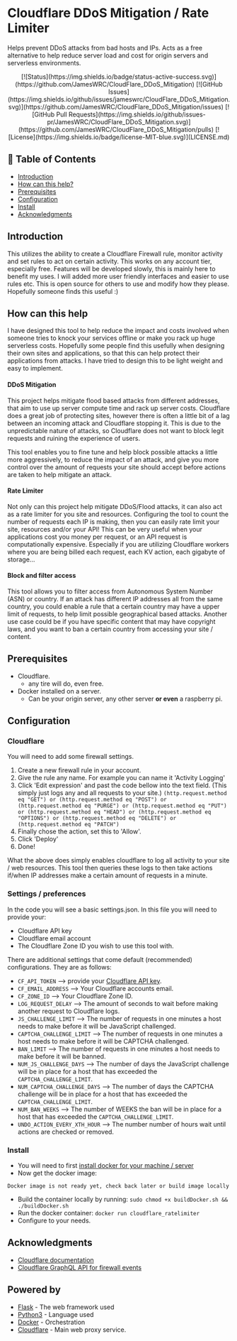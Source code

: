 # Cloudflare DDoS Mitigation / Rate Limiter
Helps prevent DDoS attacks from bad hosts and IPs. 
Acts as a free alternative to help reduce server load and cost for origin servers and serverless environments.
<div align="center">
[![Status](https://img.shields.io/badge/status-active-success.svg)](https://github.com/JamesWRC/CloudFlare_DDoS_Mitigation)
[![GitHub Issues](https://img.shields.io/github/issues/jameswrc/CloudFlare_DDoS_Mitigation.svg)](https://github.com/JamesWRC/CloudFlare_DDoS_Mitigation/issues)
[![GitHub Pull Requests](https://img.shields.io/github/issues-pr/JamesWRC/CloudFlare_DDoS_Mitigation.svg)](https://github.com/JamesWRC/CloudFlare_DDoS_Mitigation/pulls)
[![License](https://img.shields.io/badge/license-MIT-blue.svg)](LICENSE.md)
</div>


## 📝 Table of Contents

- [Introduction](#introduction)
- [How can this help?](#how_this_can_help)
- [Prerequisites](#prerequisites)
- [Configuration](#configuration)
- [Install](#install)
- [Acknowledgments](#acknowledgments)

## Introduction <a name = "introduction"></a>
This utilizes the ability to create a Cloudflare Firewall rule, monitor activity and set rules to act on certain activity. 
This works on any account tier, especially free. Features will be developed slowly, this is mainly here to benefit my uses. I will added more user friendly interfaces and easier to use rules etc. This is open source for others to use and modify how they please. Hopefully someone finds this useful :)


## How can this help <a name = "how_this_can_help"></a>
I have designed this tool to help reduce the impact and costs involved when someone tries to knock your services offline or make you rack up huge serverless costs.
Hopefully some people find this usefully when designing their own sites and applications, so that this can help protect their applications from attacks. I have tried to design this to be light weight and easy to implement. 

#### DDoS Mitigation
This project helps mitigate flood based attacks from different addresses, that aim to use up server compute time and rack up server costs. Cloudflare does a great job of protecting sites, however there is often a little bit of a lag between an incoming attack and Cloudflare stopping it. This is due to the unpredictable nature of attacks, so Cloudflare does not want to block legit requests and ruining the experience of users. 

This tool enables you to fine tune and help block possible attacks a little more aggressively, to reduce the impact of an attack, and give you more control over the amount of requests your site should accept before actions are taken to help mitigate an attack.


#### Rate Limiter
Not only can this project help mitigate DDoS/Flood attacks, it can also act as a rate limiter for you site and resources. Configuring the tool to count the number of requests each IP is making, then you can easily rate limit your site, resources and/or your API! This can be very useful when your applications cost you money per request, or an API request is computationally expensive. Especially if you are utilizing Cloudflare workers where you are being billed each request, each KV action, each gigabyte of storage...


#### Block and filter access
This tool allows you to filter access from Autonomous System Number (ASN) or country. If an attack has different IP addresses all from the same country, you could enable a rule that a certain country may have a upper limit of requests, to help limit possible geographical based attacks. Another use case could be if you have specific content that may have copyright laws, and you want to ban a certain country from accessing your site / content. 


## Prerequisites <a name = "prerequisites"></a>
- Cloudflare.
  - any tire will do, even free.
- Docker installed on a server.
  - Can be your origin server, any other server **or even** a raspberry pi.

## Configuration <a name = "configuration"></a>
### Cloudflare
You will need to add some firewall settings.

1. Create a new firewall rule in your account.
2. Give the rule any name. For example you can name it 'Activity Logging'
3. Click 'Edit expression' and past the code bellow into the text field. (This simply just logs any and all requests to your site.)
```(http.request.method eq "GET") or (http.request.method eq "POST") or (http.request.method eq "PURGE") or (http.request.method eq "PUT") or (http.request.method eq "HEAD") or (http.request.method eq "OPTIONS") or (http.request.method eq "DELETE") or (http.request.method eq "PATCH")```
3. Finally chose the action, set this to 'Allow'.
4. Click 'Deploy'
5. Done!

What the above does simply enables cloudflare to log all activity to your site / web resources. This tool then queries these logs to then take actions if/when IP addresses make a certain amount of requests in a minute.


### Settings / preferences
In the code you will see a basic settings.json.
In this file you will need to provide your:
- Cloudflare API key
- Cloudflare email account
- The Cloudflare Zone ID you wish to use this tool with.

There are additional settings that come default (recommended) configurations. They are as follows:
- ```CF_API_TOKEN``` --> provide your [Cloudflare API key](https://support.cloudflare.com/hc/en-us/articles/200167836-Managing-API-Tokens-and-Keys#12345682). 
- ```CF_EMAIL_ADDRESS``` --> Your Cloudflare accounts email.
- ```CF_ZONE_ID``` --> Your Cloudflare Zone ID.
- ```LOG_REQUEST_DELAY``` --> The amount of seconds to wait before making another request to Cloudflare logs.
- ```JS_CHALLENGE_LIMIT``` --> The number of requests in one minutes a host needs to make before it will be JavaScript challenged.
- ```CAPTCHA_CHALLENGE_LIMIT``` --> The number of requests in one minutes a host needs to make before it will be CAPTCHA challenged.
- ```BAN_LIMIT``` --> The number of requests in one minutes a host needs to make before it will be banned.
- ```NUM_JS_CHALLENGE_DAYS``` --> The number of days the JavaScript challenge will be in place for a host that has exceeded the ```CAPTCHA_CHALLENGE_LIMIT```.
- ```NUM_CAPTCHA_CHALLENGE_DAYS``` --> The number of days the CAPTCHA challenge will be in place for a host that has exceeded the ```CAPTCHA_CHALLENGE_LIMIT```.
- ```NUM_BAN_WEEKS``` --> The number of WEEKS the ban will be in place for a host that has exceeded the ```CAPTCHA_CHALLENGE_LIMIT```.
- ```UNDO_ACTION_EVERY_XTH_HOUR``` --> The number number of hours wait until actions are checked or removed.


### Install <a name = "install"></a>
- You will need to first [install docker for your machine / server](https://docs.docker.com/get-docker/)
- Now get the docker image:
```
Docker image is not ready yet, check back later or build image locally
```
- Build the container locally by running:
```sudo chmod +x buildDocker.sh && ./buildDocker.sh```
- Run the docker container:
```docker run cloudflare_ratelimiter```
- Configure to your needs.


## Acknowledgments <a name = "acknowledgments"></a>

* [Cloudflare documentation](https://api.Cloudflare.com/)
* [Cloudflare GraphQL API for firewall events](https://developers.cloudflare.com/analytics/graphql-api/tutorials/querying-firewall-events)

## Powered by <a name = "powered_by"></a>

* [Flask](https://flask.palletsprojects.com/en/1.1.x/) - The web framework used
* [Python3](https://www.python.org) - Language used
* [Docker](https://docs.docker.com/get-docker/) - Orchestration
* [Cloudflare](https://www.Cloudflare.com) - Main web proxy service.